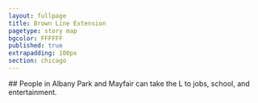 ```yaml
---
layout: fullpage
title: Brown Line Extension
pagetype: story map
bgcolor: FFFFFF
published: true
extrapadding: 100px
section: chicago
---
```

<div id="brown" class="mapstage"></div>
## People in Albany Park and Mayfair can take the L to jobs, school, and entertainment.

